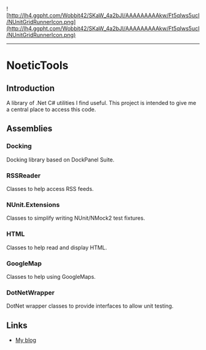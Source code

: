 ![http://lh4.ggpht.com/Wobbit42/SKaW_4a2bJI/AAAAAAAAAkw/Ft5qIws5ucI/NUnitGridRunnerIcon.png](http://lh4.ggpht.com/Wobbit42/SKaW_4a2bJI/AAAAAAAAAkw/Ft5qIws5ucI/NUnitGridRunnerIcon.png)

---

# NoeticTools #
## Introduction ##
A library of .Net C# utilities I find useful. This project is intended to give me a central place to access this code.

## Assemblies ##

### Docking ###

Docking library based on DockPanel Suite.

### RSSReader ###

Classes to help access RSS feeds.

### NUnit.Extensions ###

Classes to simplify writing NUnit/NMock2 test fixtures.

### HTML ###

Classes to help read and display HTML.

### GoogleMap ###

Classes to help using GoogleMaps.

### DotNetWrapper ###

DotNet wrapper classes to provide interfaces to allow unit testing.

## Links ##
  * [My blog](http://robsmyth.com)